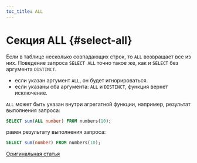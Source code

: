 ```yaml
---
toc_title: ALL
---
```


# Секция ALL {#select-all}

Если в таблице несколько совпадающих строк, то `ALL` возвращает все из них. Поведение запроса `SELECT ALL` точно такое же, как и `SELECT` без аргумента `DISTINCT`.

-   если указан аргумент `ALL`, он будет игнорироваться.
-   если указаны оба аргумента: `ALL` и `DISTINCT`, функция вернет исключение.

`ALL` может быть указан внутри агрегатной функции, например, результат выполнения запроса:

```sql
SELECT sum(ALL number) FROM numbers(10);
```

равен результату выполнения запроса:

```sql
SELECT sum(number) FROM numbers(10);
```

[Оригинальная статья](https://clickhouse.tech/docs/ru/sql-reference/statements/select/all) <!--hide-->
